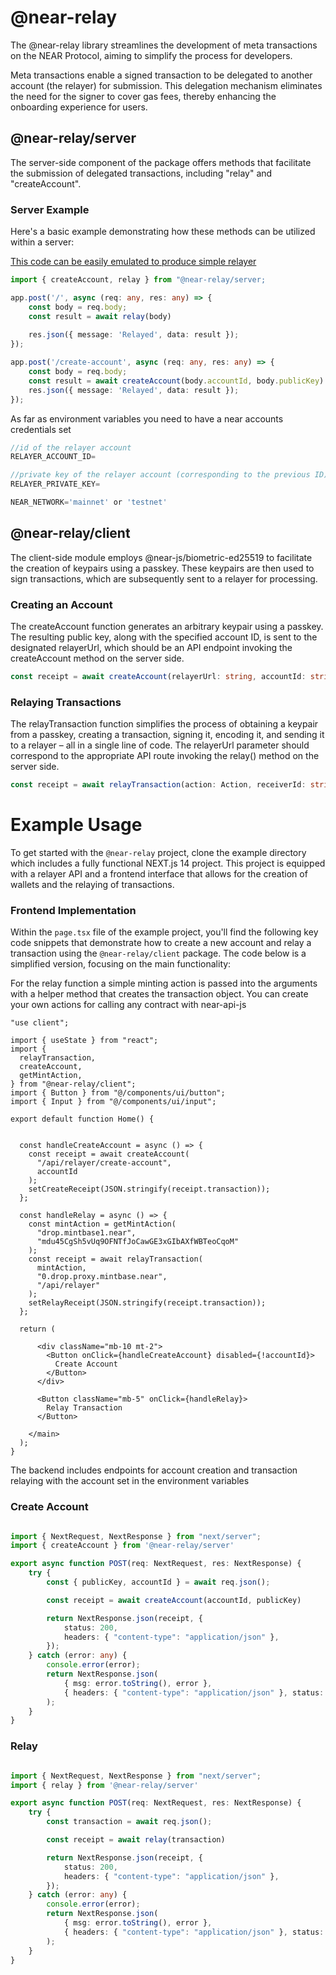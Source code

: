 
# @near-relay

The @near-relay library streamlines the development of meta transactions on the NEAR Protocol, aiming to simplify the process for developers. 

Meta transactions enable a signed transaction to be delegated to another account (the relayer) for submission. This delegation mechanism eliminates the need for the signer to cover gas fees, thereby enhancing the onboarding experience for users.

## @near-relay/server

The server-side component of the package offers methods that facilitate the submission of delegated transactions, including "relay" and "createAccount".

### Server Example 
Here's a basic example demonstrating how these methods can be utilized within a server:

[This code can be easily emulated to produce simple relayer](https://github.com/SurgeCode/near-relay/blob/main/server/server.ts)
```ts
import { createAccount, relay } from "@near-relay/server;

app.post('/', async (req: any, res: any) => {
    const body = req.body;
    const result = await relay(body)
   
    res.json({ message: 'Relayed', data: result });
});

app.post('/create-account', async (req: any, res: any) => {
    const body = req.body;
    const result = await createAccount(body.accountId, body.publicKey)
    res.json({ message: 'Relayed', data: result });
});
```

As far as environment variables you need to have a near accounts credentials set

```ts
//id of the relayer account
RELAYER_ACCOUNT_ID=

//private key of the relayer account (corresponding to the previous ID)
RELAYER_PRIVATE_KEY=

NEAR_NETWORK='mainnet' or 'testnet'
``````

## @near-relay/client

The client-side module employs @near-js/biometric-ed25519 to facilitate the creation of keypairs using a passkey. These keypairs are then used to sign transactions, which are subsequently sent to a relayer for processing.

### Creating an Account

The createAccount function generates an arbitrary keypair using a passkey. The resulting public key, along with the specified account ID, is sent to the designated relayerUrl, which should be an API endpoint invoking the createAccount method on the server side.
```ts
const receipt = await createAccount(relayerUrl: string, accountId: string)
```


### Relaying Transactions
The relayTransaction function simplifies the process of obtaining a keypair from a passkey, creating a transaction, signing it, encoding it, and sending it to a relayer – all in a single line of code. The relayerUrl parameter should correspond to the appropriate API route invoking the relay() method on the server side.
```ts
const receipt = await relayTransaction(action: Action, receiverId: string, relayerUrl: string)
``````



# Example Usage

To get started with the `@near-relay` project, clone the example directory which includes a fully functional NEXT.js 14 project. This project is equipped with a relayer API and a frontend interface that allows for the creation of wallets and the relaying of transactions.

### Frontend Implementation

Within the `page.tsx` file of the example project, you'll find the following key code snippets that demonstrate how to create a new account and relay a transaction using the `@near-relay/client` package. The code below is a simplified version, focusing on the main functionality:

For the relay function a simple minting action is passed into the arguments with a helper method that creates the transaction object. You can create your own actions for calling any contract with near-api-js


```tsx
"use client";

import { useState } from "react";
import {
  relayTransaction,
  createAccount,
  getMintAction,
} from "@near-relay/client";
import { Button } from "@/components/ui/button";
import { Input } from "@/components/ui/input";

export default function Home() {


  const handleCreateAccount = async () => {
    const receipt = await createAccount(
      "/api/relayer/create-account",
      accountId
    );
    setCreateReceipt(JSON.stringify(receipt.transaction));
  };

  const handleRelay = async () => {
    const mintAction = getMintAction(
      "drop.mintbase1.near",
      "mdu45CgSh5vUq9OFNTfJoCawGE3xGIbAXfWBTeoCqoM"
    );
    const receipt = await relayTransaction(
      mintAction,
      "0.drop.proxy.mintbase.near",
      "/api/relayer"
    );
    setRelayReceipt(JSON.stringify(receipt.transaction));
  };

  return (

      <div className="mb-10 mt-2">
        <Button onClick={handleCreateAccount} disabled={!accountId}>
          Create Account
        </Button>
      </div>

      <Button className="mb-5" onClick={handleRelay}>
        Relay Transaction
      </Button>
 
    </main>
  );
}

```



The backend includes endpoints for account creation and transaction relaying with the account set in the environment variables

### Create Account
```ts

import { NextRequest, NextResponse } from "next/server";
import { createAccount } from '@near-relay/server'

export async function POST(req: NextRequest, res: NextResponse) {
    try {
        const { publicKey, accountId } = await req.json();

        const receipt = await createAccount(accountId, publicKey)

        return NextResponse.json(receipt, {
            status: 200,
            headers: { "content-type": "application/json" },
        });
    } catch (error: any) {
        console.error(error);
        return NextResponse.json(
            { msg: error.toString(), error },
            { headers: { "content-type": "application/json" }, status: 500 }
        );
    }
}

```

### Relay


```ts

import { NextRequest, NextResponse } from "next/server";
import { relay } from '@near-relay/server'

export async function POST(req: NextRequest, res: NextResponse) {
    try {
        const transaction = await req.json();

        const receipt = await relay(transaction)

        return NextResponse.json(receipt, {
            status: 200,
            headers: { "content-type": "application/json" },
        });
    } catch (error: any) {
        console.error(error);
        return NextResponse.json(
            { msg: error.toString(), error },
            { headers: { "content-type": "application/json" }, status: 500 }
        );
    }
}

```
